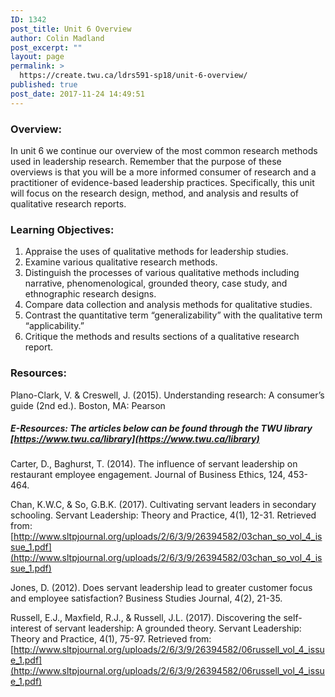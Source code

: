 ```yaml
---
ID: 1342
post_title: Unit 6 Overview
author: Colin Madland
post_excerpt: ""
layout: page
permalink: >
  https://create.twu.ca/ldrs591-sp18/unit-6-overview/
published: true
post_date: 2017-11-24 14:49:51
---
```

### Overview:

In unit 6 we continue our overview of the most common research methods used in leadership research.  Remember that the purpose of these overviews is that you will be a more informed consumer of research and a practitioner of evidence-based leadership practices.  Specifically, this unit will focus on the research design, method, and analysis and results of qualitative research reports.

### Learning Objectives:

1. Appraise the uses of qualitative methods for leadership studies.  
2. Examine various qualitative research methods.  
3. Distinguish the processes of various qualitative methods including narrative, phenomenological, grounded theory, case study, and ethnographic research designs.  
4. Compare data collection and analysis methods for qualitative studies.  
5. Contrast the quantitative term “generalizability” with the qualitative term “applicability.”  
6. Critique the methods and results sections of a qualitative research report.

### Resources:

Plano-Clark, V. & Creswell, J. (2015). Understanding research: A consumer’s guide (2nd ed.). Boston, MA: Pearson

##### E-Resources: The articles below can be found through the TWU library [https://www.twu.ca/library](https://www.twu.ca/library)

Carter, D., Baghurst, T. (2014). The influence of servant leadership on restaurant employee engagement. Journal of Business Ethics, 124, 453-464. 

Chan, K.W.C, & So, G.B.K. (2017). Cultivating servant leaders in secondary schooling. Servant Leadership: Theory and Practice, 4(1), 12-31.  Retrieved from: [http://www.sltpjournal.org/uploads/2/6/3/9/26394582/03chan_so_vol_4_issue_1.pdf](http://www.sltpjournal.org/uploads/2/6/3/9/26394582/03chan_so_vol_4_issue_1.pdf)

Jones, D. (2012). Does servant leadership lead to greater customer focus and employee satisfaction? Business Studies Journal, 4(2), 21-35.

Russell, E.J., Maxfield, R.J., & Russell, J.L. (2017). Discovering the self-interest of servant leadership: A grounded theory. Servant Leadership: Theory and Practice, 4(1), 75-97.  Retrieved from: [http://www.sltpjournal.org/uploads/2/6/3/9/26394582/06russell_vol_4_issue_1.pdf](http://www.sltpjournal.org/uploads/2/6/3/9/26394582/06russell_vol_4_issue_1.pdf)